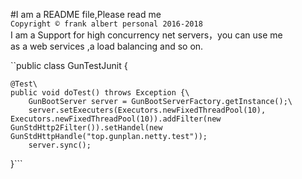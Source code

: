 #I am a README file,Please read me<br>
`Copyright © frank albert personal 2016-2018` <br>
I am a Support for high concurrency net servers，you can use me<br>
as a web services ,a load balancing and so on.<br>




``public class GunTestJunit {

    @Test\
    public void doTest() throws Exception {\
        GunBootServer server = GunBootServerFactory.getInstance();\
        server.setExecuters(Executors.newFixedThreadPool(10), Executors.newFixedThreadPool(10)).addFilter(new GunStdHttp2Filter()).setHandel(new GunStdHttpHandle("top.gunplan.netty.test"));
        server.sync();
 }```